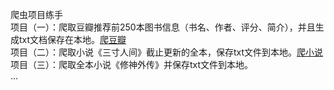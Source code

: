 爬虫项目练手<br>
项目（一）：爬取豆瓣推荐前250本图书信息（书名、作者、评分、简介），并且生成txt文档保存在本地。[爬豆瓣](https://github.com/DarkGentleman/SpiderGame/blob/master/%E7%88%AC%E5%8F%96%E8%B1%86%E7%93%A3%E6%8E%A8%E8%8D%90%E7%9A%84%E5%A5%BD%E4%B9%A6%E4%BF%A1%E6%81%AF.py "推荐250本好书")<br>
项目（二）：爬取小说《三寸人间》截止更新的全本，保存txt文件到本地。[爬小说](https://github.com/DarkGentleman/SpiderGame/blob/master/%E7%88%AC%E5%8F%96%E5%B0%8F%E8%AF%B4%E3%80%8A%E4%B8%89%E5%AF%B8%E4%BA%BA%E9%97%B4%E3%80%8B%E6%88%AA%E6%AD%A2%E6%9B%B4%E6%96%B0%E7%9A%84%E5%85%A8%E6%9C%AC.py "《三寸人间》")<br>
项目（三）：爬取全本小说《修神外传》并保存txt文件到本地。<br>
...
